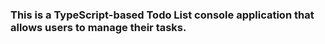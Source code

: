 ### This is a TypeScript-based Todo List console application that allows users to manage their tasks.
